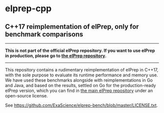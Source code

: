 # elprep-cpp
## C++17 reimplementation of elPrep, only for benchmark comparisons

---

**This is not part of the official elPrep repository. If you want to use elPrep in production, please go to [the elPrep repository](https://github.com/exascience/elprep "elPrep repository").**

---

This repository contains a rudimentary reimplementation of elPrep in C++17, with the sole purpose to evaluate its runtime performance and memory use. We have used these benchmarks alongside with reimplementations in Go and Java, and based on the results, settled on Go for the production-ready elPrep version, which you can find in [the main elPrep repository](https://github.com/exascience/elprep "elPrep repository") under an open-source license.

See <https://github.com/ExaScience/elprep-bench/blob/master/LICENSE.txt>.
